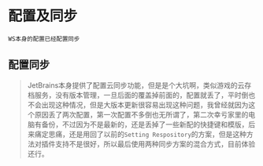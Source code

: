 # 配置及同步

    WS本身的配置已经配置同步
    
## 配置同步

 > JetBrains本身提供了配置云同步功能，但是是个大坑啊，类似游戏的云存档服务，没有版本管理，一旦后面的覆盖掉前面的，配置就丢了，平时倒也不会出现这种情况，但是大版本更新很容易出现这种问题，我曾经就因为这个原因丢了两次配置，第一次配置不多倒也无所谓了，第二次幸亏家里的电脑有备份，不过因为不是最新的，还是丢掉了一些新配的快捷键和模版，后来痛定思痛，还是用回了以前的`Setting Respository`的方案，但是这种方法对插件支持不是很好，所以最后使用两种同步方案的混合方式，目前体验还行。
